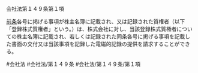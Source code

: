 会社法第１４９条第１項

[前条](会社法＿＿＿＿第１４８条第１項)各号に掲げる事項が株主名簿に記載され、又は記録された質権者（以下「登録株式質権者」という。）は、株式会社に対し、当該登録株式質権者についての株主名簿に記載され、若しくは記録された同条各号に掲げる事項を記載した書面の交付又は当該事項を記録した電磁的記録の提供を請求することができる。

#会社法
#会社法/第１４９条
#会社法/第１４９条/第１項
